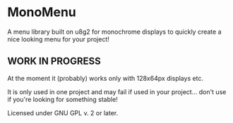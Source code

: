 # MonoMenu
A menu library built on u8g2 for monochrome displays to quickly create a nice looking menu for your project!

## WORK IN PROGRESS
At the moment it (probably) works only with 128x64px displays etc. 

It is only used in one project and may fail if used in your project...
don't use if you're looking for something stable! 



Licensed under GNU GPL v. 2 or later. 

